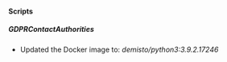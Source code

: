 
#### Scripts
##### GDPRContactAuthorities
- Updated the Docker image to: *demisto/python3:3.9.2.17246*
